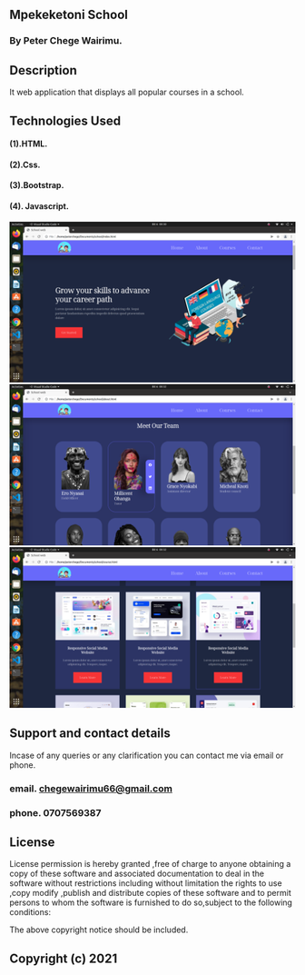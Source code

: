 ## Mpekeketoni School




### By Peter Chege Wairimu.


## Description 

It web application that displays all popular courses in a school. 






## Technologies Used

#### (1).HTML.

#### (2).Css.

#### (3).Bootstrap.

#### (4). Javascript.

<img src="assets/screen1.png">
<img src="assets/Screen2.png">
<img src="assets/Screen3.png">


## Support and contact details
Incase of any queries or any clarification you can contact me via email or phone.

### email. chegewairimu66@gmail.com

### phone. 0707569387

## License

License permission is hereby granted ,free of charge to anyone obtaining a copy of these software and associated documentation to deal in the software without restrictions including without limitation the rights to use ,copy modify ,publish and distribute copies of these software and to permit persons to whom the software is furnished to do so,subject to the following conditions:

The above copyright notice should be included.

## Copyright (c) 2021